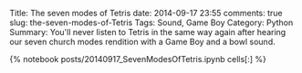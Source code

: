 ﻿Title: The seven modes of Tetris
date: 2014-09-17 23:55
comments: true
slug: the-seven-modes-of-Tetris
Tags: Sound, Game Boy
Category: Python
Summary: You'll never listen to Tetris in the same way again after hearing our seven church modes rendition with a Game Boy and a bowl sound.

{% notebook posts/20140917_SevenModesOfTetris.ipynb cells[:] %}
